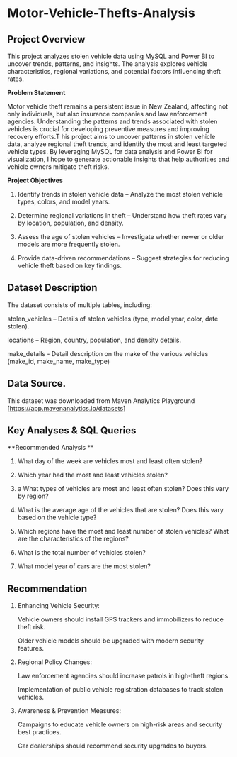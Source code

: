 # Motor-Vehicle-Thefts-Analysis 
##  Project Overview
This project analyzes stolen vehicle data using MySQL and Power BI to uncover trends, patterns, and insights. The analysis explores vehicle characteristics, regional variations, and potential factors influencing theft rates.

**Problem Statement**

Motor vehicle theft remains a persistent issue in New Zealand, affecting not only individuals, but also insurance companies and law enforcement agencies. Understanding the patterns and trends associated with stolen vehicles is crucial for developing preventive measures and improving recovery efforts.T his project aims to uncover patterns in stolen vehicle data, analyze regional theft trends, and identify the most and least targeted vehicle types. By leveraging MySQL for data analysis and Power BI for visualization, I hope to generate actionable insights that help authorities and vehicle owners mitigate theft risks.  

**Project Objectives**
1.  Identify trends in stolen vehicle data – Analyze the most stolen vehicle types, colors, and model years.  

2.  Determine regional variations in theft – Understand how theft rates vary by location, population, and density.  

3.  Assess the age of stolen vehicles – Investigate whether newer or older models are more frequently stolen.  

4.  Provide data-driven recommendations – Suggest strategies for reducing vehicle theft based on key findings.

     
## Dataset Description  

The dataset consists of multiple tables, including:

stolen_vehicles – Details of stolen vehicles (type, model year, color, date stolen).  

locations – Region, country, population, and density details.  

make_details -  Detail description on the make of the various vehicles (make_id, make_name, make_type)   

## Data Source.  

This dataset was downloaded from Maven Analytics Playground [https://app.mavenanalytics.io/datasets] 

## Key Analyses & SQL Queries

**Recommended Analysis  **

1. What day of the week are vehicles most and least often stolen?

 2. Which year had the most and least vehicles stolen?

3. a What types of vehicles are most and least often stolen? Does this vary by region?   

4. What is the average age of the vehicles that are stolen?  Does this vary based on the vehicle type?

5. Which regions have the most and least number of stolen vehicles?  What are the characteristics of the regions?   

6.  What is the total number of vehicles stolen?
   
7. What model year of cars are the most stolen?
 
## Recommendation
1.  Enhancing Vehicle Security:

     Vehicle owners should install GPS trackers and immobilizers to reduce theft risk.

     Older vehicle models should be upgraded with modern security features.
    
2. Regional Policy Changes:

     Law enforcement agencies should increase patrols in high-theft regions.

     Implementation of public vehicle registration databases to track stolen vehicles.
   
3. Awareness & Prevention Measures:

     Campaigns to educate vehicle owners on high-risk areas and security best practices.

     Car dealerships should recommend security upgrades to buyers.
